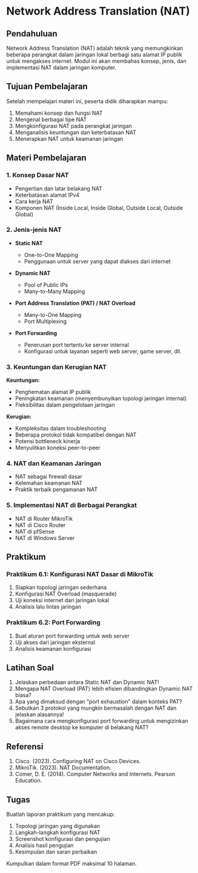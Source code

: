# Network Address Translation (NAT)

## Pendahuluan

Network Address Translation (NAT) adalah teknik yang memungkinkan beberapa perangkat dalam jaringan lokal berbagi satu alamat IP publik untuk mengakses internet. Modul ini akan membahas konsep, jenis, dan implementasi NAT dalam jaringan komputer.

## Tujuan Pembelajaran

Setelah mempelajari materi ini, peserta didik diharapkan mampu:
1. Memahami konsep dan fungsi NAT
2. Mengenal berbagai tipe NAT
3. Mengkonfigurasi NAT pada perangkat jaringan
4. Menganalisis keuntungan dan keterbatasan NAT
5. Menerapkan NAT untuk keamanan jaringan

## Materi Pembelajaran

### 1. Konsep Dasar NAT
- Pengertian dan latar belakang NAT
- Keterbatasan alamat IPv4
- Cara kerja NAT
- Komponen NAT (Inside Local, Inside Global, Outside Local, Outside Global)

### 2. Jenis-jenis NAT
- **Static NAT**
  - One-to-One Mapping
  - Penggunaan untuk server yang dapat diakses dari internet

- **Dynamic NAT**
  - Pool of Public IPs
  - Many-to-Many Mapping

- **Port Address Translation (PAT) / NAT Overload**
  - Many-to-One Mapping
  - Port Multiplexing

- **Port Forwarding**
  - Penerusan port tertentu ke server internal
  - Konfigurasi untuk layanan seperti web server, game server, dll.

### 3. Keuntungan dan Kerugian NAT
**Keuntungan:**
- Penghematan alamat IP publik
- Peningkatan keamanan (menyembunyikan topologi jaringan internal)
- Fleksibilitas dalam pengelolaan jaringan

**Kerugian:**
- Kompleksitas dalam troubleshooting
- Beberapa protokol tidak kompatibel dengan NAT
- Potensi bottleneck kinerja
- Menyulitkan koneksi peer-to-peer

### 4. NAT dan Keamanan Jaringan
- NAT sebagai firewall dasar
- Kelemahan keamanan NAT
- Praktik terbaik pengamanan NAT

### 5. Implementasi NAT di Berbagai Perangkat
- NAT di Router MikroTik
- NAT di Cisco Router
- NAT di pfSense
- NAT di Windows Server

## Praktikum

### Praktikum 6.1: Konfigurasi NAT Dasar di MikroTik
1. Siapkan topologi jaringan sederhana
2. Konfigurasi NAT Overload (masquerade)
3. Uji koneksi internet dari jaringan lokal
4. Analisis lalu lintas jaringan

### Praktikum 6.2: Port Forwarding
1. Buat aturan port forwarding untuk web server
2. Uji akses dari jaringan eksternal
3. Analisis keamanan konfigurasi

## Latihan Soal

1. Jelaskan perbedaan antara Static NAT dan Dynamic NAT!
2. Mengapa NAT Overload (PAT) lebih efisien dibandingkan Dynamic NAT biasa?
3. Apa yang dimaksud dengan "port exhaustion" dalam konteks PAT?
4. Sebutkan 3 protokol yang mungkin bermasalah dengan NAT dan jelaskan alasannya!
5. Bagaimana cara mengkonfigurasi port forwarding untuk mengizinkan akses remote desktop ke komputer di belakang NAT?

## Referensi

1. Cisco. (2023). Configuring NAT on Cisco Devices.
2. MikroTik. (2023). NAT Documentation.
3. Comer, D. E. (2014). Computer Networks and Internets. Pearson Education.

## Tugas

Buatlah laporan praktikum yang mencakup:
1. Topologi jaringan yang digunakan
2. Langkah-langkah konfigurasi NAT
3. Screenshot konfigurasi dan pengujian
4. Analisis hasil pengujian
5. Kesimpulan dan saran perbaikan

Kumpulkan dalam format PDF maksimal 10 halaman.
